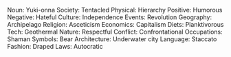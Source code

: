 Noun: Yuki-onna
Society: Tentacled
Physical: Hierarchy
Positive: Humorous
Negative: Hateful
Culture: Independence
Events: Revolution
Geography: Archipelago
Religion: Asceticism
Economics: Capitalism
Diets: Planktivorous
Tech: Geothermal
Nature: Respectful
Conflict: Confrontational
Occupations: Shaman
Symbols: Bear
Architecture: Underwater city
Language: Staccato
Fashion: Draped
Laws: Autocratic